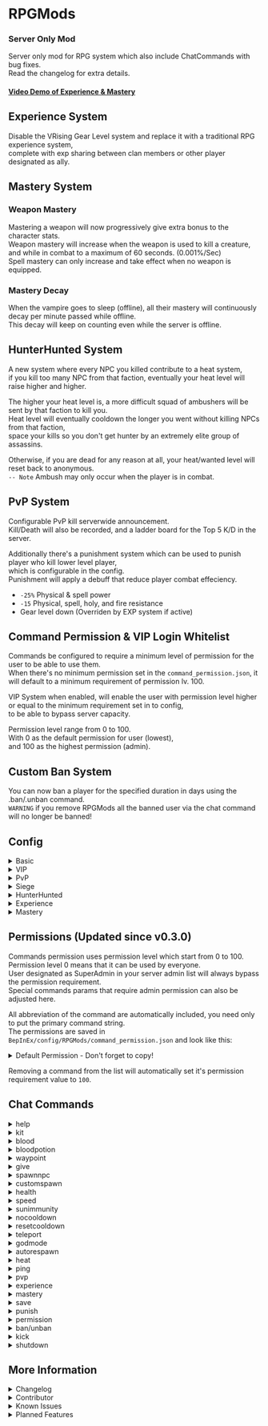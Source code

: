 # RPGMods
### Server Only Mod
Server only mod for RPG system which also include ChatCommands with bug fixes.\
Read the changelog for extra details.
#### [Video Demo of Experience & Mastery](https://streamable.com/k2p3bm)

## Experience System
Disable the VRising Gear Level system and replace it with a traditional RPG experience system,\
complete with exp sharing between clan members or other player designated as ally.

## Mastery System
### Weapon Mastery
Mastering a weapon will now progressively give extra bonus to the character stats.\
Weapon mastery will increase when the weapon is used to kill a creature, and while in combat to a maximum of 60 seconds. (0.001%/Sec)\
Spell mastery can only increase and take effect when no weapon is equipped.
### Mastery Decay
When the vampire goes to sleep (offline), all their mastery will continuously decay per minute passed while offline.\
This decay will keep on counting even while the server is offline.

## HunterHunted System
A new system where every NPC you killed contribute to a heat system,\
if you kill too many NPC from that faction, eventually your heat level will raise higher and higher.

The higher your heat level is, a more difficult squad of ambushers will be sent by that faction to kill you.\
Heat level will eventually cooldown the longer you went without killing NPCs from that faction,\
space your kills so you don't get hunter by an extremely elite group of assassins.

Otherwise, if you are dead for any reason at all, your heat/wanted level will reset back to anonymous.\
`-- Note` Ambush may only occur when the player is in combat.

## PvP System
Configurable PvP kill serverwide announcement.\
Kill/Death will also be recorded, and a ladder board for the Top 5 K/D in the server.

Additionally there's a punishment system which can be used to punish player who kill lower level player,\
which is configurable in the config.\
Punishment will apply a debuff that reduce player combat effeciency.
- `-25%` Physical & spell power
- `-15` Physical, spell, holy, and fire resistance
- Gear level down (Overriden by EXP system if active)

## Command Permission & VIP Login Whitelist
Commands be configured to require a minimum level of permission for the user to be able to use them.\
When there's no minimum permission set in the `command_permission.json`, it will default to a minimum requirement of permission lv. 100.

VIP System when enabled, will enable the user with permission level higher or equal to the minimum requirement set in to config,\
to be able to bypass server capacity.

Permission level range from 0 to 100.\
With 0 as the default permission for user (lowest),\
and 100 as the highest permission (admin).

## Custom Ban System
You can now ban a player for the specified duration in days using the .ban/.unban command.\
`WARNING` if you remove RPGMods all the banned user via the chat command will no longer be banned!

## Config
<details>
<summary>Basic</summary>

- `Prefix` [default `.`]\
The prefix use for chat commands.
- `Command Delay` [default `5`]\
The number of seconds user need to wait out before sending another command.\
Admin will always bypass this.
- `DisabledCommands` [default `empty`]\
Enter command names to disable them. Seperated by commas.
- `WayPoint Limits` [default `3`]\
Set a waypoint limit per user.

</details>

<details>
<summary>VIP</summary>

- `Enable VIP System` [default `false`]\
Enable the VIP System.
- `Enable VIP Whitelist` [default `false`]\
Enable the VIP user to ignore server capacity limit.
- `Minimum VIP Permission` [default `10`]\
The minimum permission level required for the user to be considered as VIP.

<details>
<summary>VIP.InCombat Buff</summary>

- `Durability Loss Multiplier` [default `0.5`]\
Multiply durability loss when user is in combat. -1.0 to disable.\
Does not affect durability loss on death.
- `Garlic Resistance Multiplier` [default `-1.0`]\
Multiply garlic resistance when user is in combat. -1.0 to disable.
- `Silver Resistance Multiplier` [default `-1.0`]\
Multiply silver resistance when user is in combat. -1.0 to disable.
- `Move Speed Multiplier` [default `-1.0`]\
Multiply move speed when user is in combat. -1.0 to disable.
- `Resource Yield Multiplier` [default `2.0`]\
Multiply resource yield (not item drop) when user is in combat. -1.0 to disable.

</details>

<details>
<summary>VIP.OutCombat Buff</summary>

- `Durability Loss Multiplier` [default `0.5`]\
Multiply durability loss when user is out of combat. -1.0 to disable.\
Does not affect durability loss on death.
- `Garlic Resistance Multiplier` [default `2.0`]\
Multiply garlic resistance when user is out of combat. -1.0 to disable.
- `Silver Resistance Multiplier` [default `2.0`]\
Multiply silver resistance when user is out of combat. -1.0 to disable.
- `Move Speed Multiplier` [default `1.25`]\
Multiply move speed when user is out of combat. -1.0 to disable.
- `Resource Yield Multiplier` [default `2.0`]\
Multiply resource yield (not item drop) when user is out of combat. -1.0 to disable.

</details>

</details>

<details>
<summary>PvP</summary>

- `Announce PvP Kills` [default `true`]\
Do I really need to explain this...?
- `Enable the PvP Ladder` [default `true`]\
Hmm... well it enables the ladder board in .pvp command.
- `Enable PvP Toggle` [default `true`]\
Enable/disable the pvp toggle feature in the pvp command.
- `Enable PvP Punishment` [default `true`]\
Enables the punishment system for killing lower level player.
- `Punish Level Difference` [default `-10`]\
Only punish the killer if the victim level is this much lower.
- `Offense Limit` [default `3`]\
Killer must make this many offense before the punishment debuff is applied.
- `Offense Cooldown` [default `300`]\
Reset the offense counter after this many seconds has passed since last offense.
- `Debuff Duration` [default `1800`]\
Apply the punishment debuff for this amount of time.


</details>

<details>
<summary>Siege</summary>

- `Buff Siege Golem` [default `false`]\
Enabling this will reduce all incoming physical and spell damage according to config.
- `Physical Damage Reduction` [default `0.5`]\
Reduce incoming damage by this much. Ex.: 0.25 -> 25%
- `Spell Damage Reduction` [default `0.5`]\
Reduce incoming spell damage by this much. Ex.: 0.75 -> 75%

</details>

<details>
<summary>HunterHunted</summary>

- `Enable` [default `true`]\
Enable/disable the HunterHunted system.
- `Heat Cooldown Value` [default `35`]\
Set the reduction value for player heat for every cooldown interval.
- `Bandit Heat Cooldown Value` [default `35`]\
Set the reduction value for player heat from the bandits faction for every cooldown interval.
- `Cooldown Interval` [default `60`]\
Set every how many seconds should the cooldown interval trigger.
- `Ambush Interval` [default `300`]\
Set how many seconds player can be ambushed again since last ambush.
- `Ambush Chance` [default `50`]\
Set the percentage that an ambush may occur for every cooldown interval.
- `Ambush Despawn Timer` [default `300`]\
Despawn the ambush squad after this many second if they are still alive. Ex.: -1 -> Never Despawn.

</details>

<details>
<summary>Experience</summary>

- `Enable` [default `true`]\
Enable/disable the Experience system.
- `Max Level` [default `80`]\
Configure the experience system max level..
- `Multiplier` [default `1`]\
Multiply the experience gained by the player.
- `VBlood Multiplier` [default `15`]\
Multiply the experience gained from VBlood kills.
- `EXP Lost / Death` [default `0.10`]\
Percentage of experience the player lost for every death by NPC, no EXP is lost for PvP.
- `Constant` [default `0.2`]\
Increase or decrease the required EXP to level up.\
[EXP Table & Formula](https://bit.ly/3npqdJw)
- `Group Modifier` [default `0.75`]\
Set the modifier for EXP gained for each ally(player) in vicinity.\
Example if you have 2 ally nearby, EXPGained = ((EXPGained * Modifier)*Modifier)
- `Ally Max Distance` [default `50`]\
Set the maximum distance an ally(player) has to be from the player for them to share EXP with the player

</details>

<details>
<summary>Mastery</summary>

- `Enable Weapon Mastery` [default `true`]\
Enable/disable the weapon mastery system.
- `Enable Mastery Decay` [default `true`]\
Enable/disable the decay of weapon mastery when the user is offline.
- `Max Mastery Value` [default `100000`]\
Configure the maximum mastery the user can atain. (100000 is 100%)
- `Mastery Value/Combat Ticks` [default `5`]\
Configure the amount of mastery gained per combat ticks. (5 -> 0.005%)
- `Max Combat Ticks` [default `12`]\
Mastery will no longer increase after this many ticks is reached in combat. (1 tick = 5 seconds)
- `Mastery Multiplier` [default `1`]\
Multiply the gained mastery value by this amount.
- `VBlood Mastery Multiplier` [default `15`]\
Multiply Mastery gained from VBlood kill.
- `Decay Interval` [default `60`]\
Every amount of seconds the user is offline by the configured value will translate as 1 decay tick.
- `Decay Value` [default `1`]\
Mastery will decay by this amount for every decay tick. (1 -> 0.001%)

</details>

## Permissions (Updated since v0.3.0)
Commands permission uses permission level which start from 0 to 100.\
Permission level 0 means that it can be used by everyone.\
User designated as SuperAdmin in your server admin list will always bypass the permission requirement.\
Special commands params that require admin permission can also be adjusted here.

All abbreviation of the command are automatically included, you need only to put the primary command string.\
The permissions are saved in `BepInEx/config/RPGMods/command_permission.json` and look like this:

<details>
<summary>Default Permission - Don't forget to copy!</summary>

```json
{
  "help": 0,
  "pvp": 0,
  "ping": 0,
  "heat": 0,
  "waypoint": 0,
  "teleport": 0,
  "experience": 0,
  "mastery": 0,
  "heat_args": 100,
  "experience_args": 100,
  "mastery_args": 100,
  "waypoint_args": 100,
  "autorespawn_args": 100,
  "pvp_args": 100
}
```

</details>

Removing a command from the list will automatically set it's permission requirement value to `100`.

## Chat Commands

<details>
<summary>help</summary>

`help [<command>]`\
Shows a list of all commands.\
&ensp;&ensp;**Example:** `help experience`

</details>

<details>
<summary>kit</summary>

`kit <name>`\
Gives you a previously specified set of items.\
&ensp;&ensp;**Example:** `kit starterset`

<details>
<summary>-- How does kit work?</summary>

&ensp;&ensp;You will get a new config file located in `BepInEx/config/RPGMods/kits.json`
```json
[
  {
    "Name": "Kit1",
    "PrefabGUIDs": {
      "820932258": 50,
      "2106123809": 20
    }
  },
  {
    "Name": "Kit2",
    "PrefabGUIDs": {
      "820932258": 50,
      "2106123809": 20
    }
  }
]
```

</details>

</details>

<details>
<summary>blood</summary>

`blood <bloodtype> [<quality>] [<value>]`\
Sets your Blood type to the specified Type, Quality and Value.\
&ensp;&ensp;**Example:** `blood Scholar 100 100`

</details>

<details>
<summary>bloodpotion</summary>

`bloodpotion <bloodtype> [<quality>]`\
Creates a Potion with specified Blood Type, Quality and Value.\
&ensp;&ensp;**Example:** `bloodpotion Scholar 100`

</details>

<details>
<summary>waypoint</summary>

`waypoint <name|set|remove|list> [<name>]`\
Teleports you to previously created waypoints.\
&ensp;&ensp;**Example:** `waypoint set home` <-- Creates a local waypoint just for you.\
&ensp;&ensp;**Example:** `waypoint home` <-- Teleport you to your local waypoint.\
&ensp;&ensp;**Example:** `waypoint remove home` <-- Remove your local waypoint.\
&ensp;&ensp;**Example:** `waypoint list` <-- Shows a list of all to you accessible waypoints.

&ensp;&ensp;**Special Params -> `<name|set|remove|list> [<name>] [global]`** ` Creates a global waypoint usable by everyone.`\
&ensp;&ensp;**Example:** `waypoint set arena global` <-- Creates a global waypoint for everyone (Special Params).\
&ensp;&ensp;**Example:** `waypoint remove arena global` <-- Remove a global waypoint for everyone (Special Params).

</details>

<details>
<summary>give</summary>

`give <itemname> [<amount>]`\
Adds the specified Item to your Inventory.\
&ensp;&ensp;**Example:** `give Stone Brick 17`

</details>

<details>
<summary>spawnnpc</summary>

`spawnnpc <prefabname> [<amount>] [<waypoint>]`\
Spawns a NPC. Optional: To a previously created waypoint.\
&ensp;&ensp;**Example:** `spawnnpc CHAR_Cursed_MountainBeast_VBlood 1 arena`

</details>

<details>
<summary>customspawn</summary>

`customspawn <Prefab Name> [<BloodType> <BloodQuality> <BloodConsumeable("true/false")>]`\
Spawns a modified NPC at your current position.\
&ensp;&ensp;**Example:** `customspawn CHAR_Bandit_Thug creature 100 true`

</details>

<details>
<summary>health</summary>

`health <percentage> [<playername>]`\
Sets your health to the specified percentage (0 will kill the player).\
&ensp;&ensp;**Example:** `health 100`\
&ensp;&ensp;**Example:** `health 0 LegendaryVampire`

</details>

<details>
<summary>speed</summary>

`speed`\
Toggles speed buff.

</details>

<details>
<summary>sunimmunity</summary>

`sunimmunity`\
Toggles sun immunity.

</details>

<details>
<summary>nocooldown</summary>

`nocooldown`\
Toggles all skills & abilities to have no cooldown.

</details>

<details>
<summary>resetcooldown</summary>

`resetcooldown [<playername>]`\
Reset all skills & abilities cooldown for you or the specified player.\
&ensp;&ensp;**Example:** `resetcooldown`\
&ensp;&ensp;**Example:** `resetcooldown LegendaryVampire`

</details>

<details>
<summary>teleport</summary>

`teleport <playername>`\
Teleport to another online player within your clan.\
&ensp;&ensp;**Example:** `teleport LegendaryVampire`

</details>

<details>
<summary>godmode</summary>

`godmode`\
Toggles god mode for you.

</details>

<details>
<summary>autorespawn</summary>

`autorespawn`\
Toggles auto respawn on same position on death.\
&ensp;&ensp;**Special Params -> `[<all>|<playername>]`** `Toggle the auto respawn for specified player or server wide.`\
&ensp;&ensp;**Example:** `autorespawn all`\
&ensp;&ensp;**Example:** `autorespawn LegendaryVampire`

</details>

<details>
<summary>heat</summary>

`heat`\
Checks your heat/wanted level by the factions.\
&ensp;&ensp;**Special Params -> `[<debug>|<value> <value> [<PlayerName>]]`** `Display numeric heat or set your or the specified player heat.`\
&ensp;&ensp;**Example:** `heat 500 500`\
&ensp;&ensp;**Example:** `heat 500 500 LegendaryVampire`

</details>

<details>
<summary>ping</summary>

`ping`\
Show you your latency to the server.

</details>

<details>
<summary>pvp</summary>

`pvp [<on>|<off>]`\
Toggles PvP or display your PvP statistics & the current leaders in the ladder.\
&ensp;&ensp;**Example:** `pvp`\
&ensp;&ensp;**Example:** `pvp off`

&ensp;&ensp;**Special Params -> `<on>|<off> <playername>`** `Toggles PvP for the specified player.`\
&ensp;&ensp;**Example:** `pvp on LegendaryVampire`\
&ensp;&ensp;**Example:** `pvp off LegendaryVampire`

</details>

<details>
<summary>experience</summary>

`experience [<log> <on>|<off>]`\
Diplays your current exp and progression to the next level, or toggle the exp gain notification.\
&ensp;&ensp;**Example:** `experience`\
&ensp;&ensp;**Example:** `experience log off`

&ensp;&ensp;**Special Params -> `[<set> <value> [<PlayerName>]]`** `Set your or the specified player experience value.`\
&ensp;&ensp;**Example:** `experience set 1000`\
&ensp;&ensp;**Example:** `experience set 2000 LegendaryVampire`

</details>

<details>
<summary>mastery</summary>

`mastery [<log> <on>|<off>]`\
Display your current mastery progression, or toggle the mastery gain notification.\
&ensp;&ensp;**Example:** `mastery`\
&ensp;&ensp;**Example:** `mastery log off`

&ensp;&ensp;**Special Params -> `[<set> <type> <value> [<PlayerName>]]`** `Set your or the specified player mastery value.`\
&ensp;&ensp;**Example:** `mastery set sword 100000`\
&ensp;&ensp;**Example:** `mastery set spear 2000 LegendaryVampire`

</details>

<details>
<summary>save</summary>

`save`\
Trigger the database saving manually.

</details>

<details>
<summary>punish</summary>

`punish <playername> [<remove>]`\
Manually punish someone or lift their debuff.\
This command may still be used even when punishment system is disabled.\
&ensp;&ensp;**Example:** `punish LegendaryVampire`\
&ensp;&ensp;**Example:** `punish LegendaryVampire remove`

</details>

<details>
<summary>permission</summary>

`permission <list>|<save>|<reload>|<set> <0-100> <playername>|<steamid>`\
Manage commands and user permissions level.
&ensp;&ensp;**Example:** `permission list` -> List all users with special permission.\
&ensp;&ensp;**Example:** `permission save` -> Save the most recent user permission list.\
&ensp;&ensp;**Example:** `permission reload` -> Directly reload user permission and command permission from the JSON file.\
&ensp;&ensp;**Example:** `permission set 100 LegendaryVampire`\
&ensp;&ensp;**Example:** `permission set 0 LegendaryVampire`

</details>

<details>
<summary>ban/unban</summary>

`ban <playername> [<days> <reason>]`\
Check the status of specified player, or ban them. 0 days will translate to permanently banned.

`unban <playername>`\
Remove the specified player from the ban list.

</details>

<details>
<summary>kick</summary>

`kick <playername>`\
Kick the specified player from the server.

</details>

<details>
<summary>shutdown</summary>

`shutdown`\
Trigger the exit signal & shutdown the server.

</details>

## More Information
<details>
<summary>Changelog</summary>

`1.0.2`
- Added customspawn command.
- Added property to compile with wetstone or not.
- Added shutdown command.
- Bugfix for on defeat message.
- Added kits json load message.
- Minor adjustments.

`1.0.1`
- Added optional wetstone dependency.
- Added compabilities with wetstone reload function.

`1.0.0`
- Removed wetstone dependency

`0.3.2`
- Adjustment in EXP System so player don't get more exp if they've reached the max level cap.
- Adjustment in EXP gain for killing lower level mobs.
- Adjusted bonus EXP gain for killing higher level mob to be capped at 10 level higher max.
- User with sufficient permission for waypoint_args will no longer be restricted by the waypoint limit.
- Reduced the required heat for ambush to occur.
- Fixed PvP Debuff punishment not applying correctly.

`0.3.1`
- Added configurable permission for special params that previously only usable by admins.
- Added VIP system that can give a passive buff to VIP players.

`0.3.0`
- Changed command permission to use permission level instead of just checking for admin/not.
- Permission and disabled commands config now automatically include abbreviation.
- Added whitelist/vip system which should be able to bypass max connected user config.
- Added ban command.
- Added kick command.

`0.2.5`
- Emergency patch release to fix that losing exp on death is still active even when the exp system is disabled.

`0.2.4`
- Modified the save command to also force the server to save game.
- Modified the level up chat notification to be on/off according to the .xp log command.
- Fixed the waypoint bug, admin will ignore the limit properly now, and config for waypoint is properly set.
- Fixed bug with .mastery set command not being able to set other player mastery.
- Moved EXP lost on death to downed event to avoid people suiciding after pvp and losing exp.
- Attempt to fix rare broken string that is totally unknown how it can occurs.
- Commands `.help [<command>]` will no longer show details if the user doesn't have sufficient priviledge.

`0.2.3`
- Added level up effect & notification for the experience system.
- Added config to disable PvP toggling in the pvp command.
- Changed the default exp & mastery feed to be off instead of on.

`0.2.2`
- Fixed some stats being bugged in the mastery system.
- Reduced movement speed bonus from Slashers and None mastery.
- Fixed mastery set command output only saying the first char of the weapon type.
- Added Siege Golem buff options in configs.
- Added ambush unit despawn timer in configs.

`0.2.1`
- Renamed the list in mastery to be in accordance with the mastery in game types.

`0.2.0`
- Fixed typo in mastery commands for setting Schyte mastery.
- Added PvP punishment system.
- Changed PvP system to hook from downed player instead of killed player.
- Fixed bug in mastery decay not being disabled when mastery system is not enabled.
- Fixed bug in mastery command that still report mastery status even when the system is disabled.

`0.1.6`
- Commands & permission are no longer case sensitive. F*ck...

`0.1.5`
- Introduced a mechanic to randomize mastery gain from creature kills.
- Fixed issue on mastery gain on player death.
- Fleshed out the weapon mastery bonus.

`0.1.4`
- Added Weapon Mastery system.
- Disabled EXP/Mastery gain from summoned creatures.
- Added EXP & Mastery gain logs for players.
- Changed some 'notification' type of message into Lore chat type.
- Added capabilities to change other player heat values.
- Added mastery command.
- Added a new abreviation for experience command. (exp)

`0.0.3`
- Fixed bug with chat cooldown being applied twice the value of the config
- Fixed bug with waypoint limits.
- Fixed bug with PvPStats recording.
- Fixed bug with teleport command.
- PvPKD should display decimals properly now.

`0.0.2`
- Fixed bug on allies checking when it was called if plugin was never reloaded with Wetstone.

`0.0.1`
- Added command delay timer
- Integrated the data saving into the GameServer autosave & shutdown
- All saved data will now use SteamID as key for compability with character name changes
- Added Experience system
- Changed SunImmunity behavior, there's no more persistent sun immunity with this
- Added GodMode command
- Added HunterHunted (Wanted Level) system
- Added PvP stats & leaderboard system for it
- Added PvP kill serverwide announcement
- Added ping command to check for latency against the server
- Added autorespawn command
- Added nocooldown command
- Added resetcooldown command
- Fixed blood command to apply the bloodtype buff and avoid BloodHunger HUD bug
- Optimized NPC spawn system, it will not lag the server anymore
- Modified NPC spawn command to accept amount to spawn
- Fixed NPC spawn command to be able to spawn normal units
- Hide commands from user that do not have sufficient priviledge to use the command
- Disabled waypoint command for user in combat
- Modified waypoint command to "instance" the waypoint name
- Admin ignore waypoint limit
- Modified health command to be able to affect specified player or kill them by setting their HP to 0
- Some other thing that i may not be able to remember

</details>

<details>
<summary>Contributor</summary>

### [Discord](https://discord.gg/XY5bNtNm4w)
#### Without these people, this project will just be a dream. (In no particular order)
- Dimentox#1154
- Nopey#1337
- syllabicat#0692
- errox#7604

</details>

<details>
<summary>Known Issues</summary>

### General
- Resetcooldown command does not refresh skills that has charges.
- Blood command cannot apply "fragile" blood type.

### Experience System
- Some blood buff give a gear level to the character, which would be fixed once they kill something or re-equip accessory.

### HunterHunted System
- There's no known issue yet. Heat level does get reset if you reload the plugin/restart server, this is an intended behaviour.

### PvP System
- Punishment debuff lower the player gear level, which will be overriden by the experience system if the exp system is active.

</details>

<details>
<summary>Planned Features</summary>

- Kits Option: Limited Uses. (On hold)
- More optimization! It never hurts to optimize! 
- Explore team/alliance in VRising. (On hold)
- Hook into whatever system possible to add a tag to player names. (On hold)
- More dynamic events
- Bloodline
- Dynamic mob stats adjustment

</details>